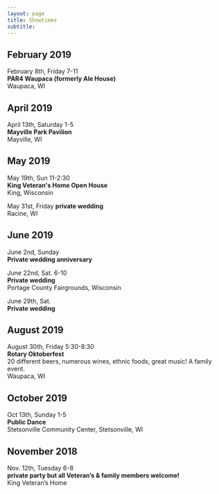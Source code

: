 ```yaml
---
layout: page
title: Showtimes
subtitle: 
---
```


## February 2019
February 8th, Friday 7-11  
**PAR4 Waupaca (formerly Ale House)**  
Waupaca, WI

## April 2019
April 13th, Saturday 1-5  
**Mayville Park Pavilion**  
Mayville, WI

## May 2019
May 19th, Sun 11-2:30   
**King Veteran's Home Open House**     
King, Wisconsin  

May 31st, Friday
**private wedding**  
Racine, WI  

## June 2019
June 2nd, Sunday  
**Private wedding anniversary**    

June 22nd, Sat.  6-10  
**Private wedding**    
Portage County Fairgrounds, Wisconsin 

June 29th, Sat.  
**Private wedding**    

## August 2019
August 30th, Friday 5:30-8:30    
**Rotary Oktoberfest**    
20 different beers, numerous wines, ethnic foods, great music! A family event.   
Waupaca, WI   

## October 2019
Oct 13th, Sunday 1-5   
**Public Dance**    
Stetsonville Community Center, Stetsonville, WI 

## November 2018
Nov. 12th, Tuesday 6-8   
**private party but all Veteran’s & family members welcome!**  
King Veteran’s Home
